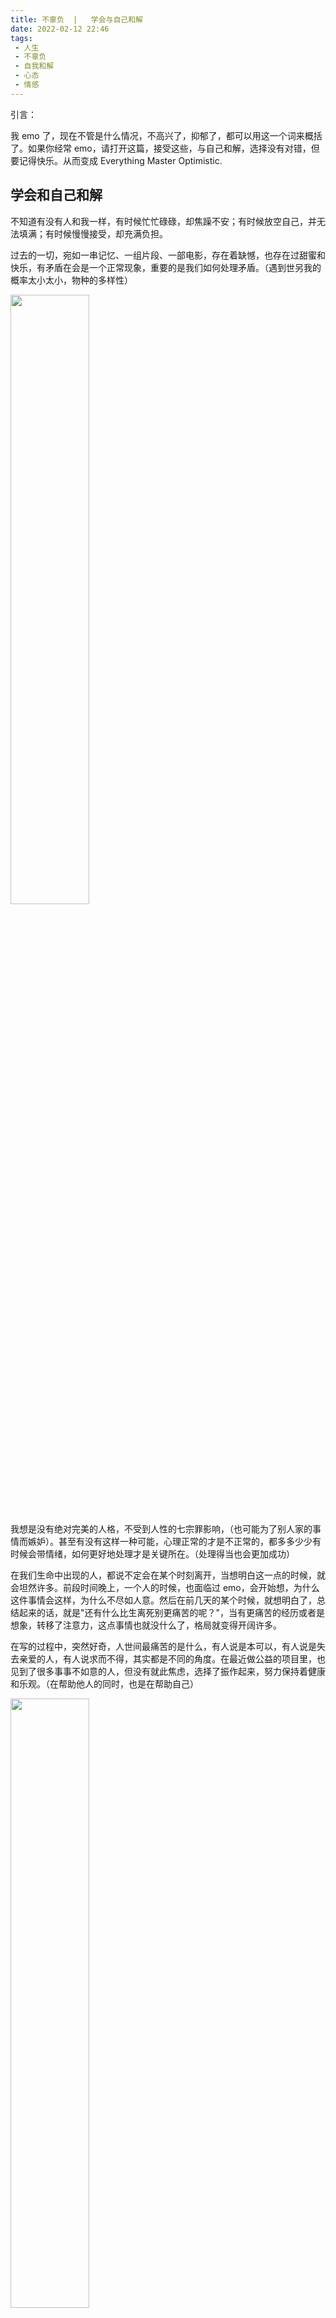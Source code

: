 ```yaml
---
title: 不辜负  |   学会与自己和解
date: 2022-02-12 22:46
tags: 
 - 人生
 - 不辜负
 - 自我和解
 - 心态
 - 情感
---
```


引言：

我 emo 了，现在不管是什么情况，不高兴了，抑郁了，都可以用这一个词来概括了。如果你经常 emo，请打开这篇，接受这些，与自己和解，选择没有对错，但要记得快乐。从而变成 Everything Master Optimistic.

## 学会和自己和解

不知道有没有人和我一样，有时候忙忙碌碌，却焦躁不安；有时候放空自己，并无法填满；有时候慢慢接受，却充满负担。

过去的一切，宛如一串记忆、一组片段、一部电影，存在着缺憾，也存在过甜蜜和快乐，有矛盾在会是一个正常现象，重要的是我们如何处理矛盾。（遇到世另我的概率太小太小，物种的多样性）

<img src="https://dubuqingfeng.oss-cn-hongkong.aliyuncs.com/blog/life/202202-bugufu-xuehuihezijihejie/00.jfif" width="50%">

我想是没有绝对完美的人格，不受到人性的七宗罪影响，（也可能为了别人家的事情而嫉妒）。甚至有没有这样一种可能，心理正常的才是不正常的，都多多少少有时候会带情绪，如何更好地处理才是关键所在。（处理得当也会更加成功）

在我们生命中出现的人，都说不定会在某个时刻离开，当想明白这一点的时候，就会坦然许多。前段时间晚上，一个人的时候，也面临过 emo，会开始想，为什么这件事情会这样，为什么不尽如人意。然后在前几天的某个时候，就想明白了，总结起来的话，就是"还有什么比生离死别更痛苦的呢？"，当有更痛苦的经历或者是想象，转移了注意力，这点事情也就没什么了，格局就变得开阔许多。

在写的过程中，突然好奇，人世间最痛苦的是什么，有人说是本可以，有人说是失去亲爱的人，有人说求而不得，其实都是不同的角度。在最近做公益的项目里，也见到了很多事事不如意的人，但没有就此焦虑，选择了振作起来，努力保持着健康和乐观。（在帮助他人的同时，也是在帮助自己）

<img src="https://dubuqingfeng.oss-cn-hongkong.aliyuncs.com/blog/life/202202-bugufu-xuehuihezijihejie/01.jfif" width="50%">

其实现在觉得人世间最痛苦的是一直自我纠结，跟自己过不去。在自己的伤口上不断撒盐，沉溺其中，人嘛，总是要向前看的，在一辈子的时间里，这受伤的几天或许根本不算什么嘛。（更何况人类的悲欢并不相通）

不知道有没有这样的时候，在某个时刻，特别在意别人的看法，仿佛别人说什么都会影响到内心，影响到情绪。人与人之间有代沟会难过，别人无意间的伤害会抑郁，积极情绪还好，那些消极的东西会影响到情绪，从而影响到你的想法和行为。

<img src="https://dubuqingfeng.oss-cn-hongkong.aliyuncs.com/blog/life/202202-bugufu-xuehuihezijihejie/02.jfif" width="50%">

迷茫、抑郁都是正常的，重要的是我们怎么面对，我想是学会与自我和解，与自己达成信任。

别人的帮助是一部分，自我的调节也是一部分。与自己握手言和，人得自己成全自己，都将会成为理想中的那个人。

在亲密关系这一书中，一开头举了一些孩子的画画作为例子，其实在这个里面我想会感觉孩子对于这个世界的想象力，对万物的一些好奇，可以展现出来一些内心世界，对未来的期盼，而为什么在成长以后很少这样的画了呢，我想是在之后的过程中，经历过痛苦，曾经被绝望困扰过。当有那么一天，对生活中的美好及时的做出反应，从中看到不一样的美，心里充满温柔，也便找回了生活中的热情与活力，描绘心目中的美好。

<img src="https://dubuqingfeng.oss-cn-hongkong.aliyuncs.com/blog/life/202202-bugufu-xuehuihezijihejie/03.jfif" width="50%">

在历史上，经历过更多比情与爱大得多的事情，比如种族歧视，人类流感（比如天花、西班牙大流感之类），战争，饥饿，包括现在，依然有很多没有解决的问题，当然有人会这样讲，根本考虑不到那么多，每天就很焦虑了，所以建议一直 emo 的话，要看相关心理咨询的书籍，（包括非暴力沟通、亲密关系、积极心理学等），要做相关心理的咨询。

所以格局打开，在 emo 的时候，学会接纳自己，与自己和解，不要因为自己的纠结而影响。

<img src="https://dubuqingfeng.oss-cn-hongkong.aliyuncs.com/blog/life/202202-bugufu-xuehuihezijihejie/04.jfif" width="50%">

## 这么近那么远

有个问题，依然不知道答案，仿佛是无解的。那就是真心喜欢过的人，还会不会做朋友？有时候觉得某个人是如此如此的近，可是有时候却觉得会是那么远。

有些问题，或许也不需要答案，保持着各个角度的思考便可。

<img src="https://dubuqingfeng.oss-cn-hongkong.aliyuncs.com/blog/life/202202-bugufu-xuehuihezijihejie/05.jfif" width="50%">

都会有那么一段时光，温柔过的人吧。

最后可能会像我曾经发过的一个朋友圈的感觉那样吧，

原文：

一场演唱会也许只有两三个小时，而为了这短暂的时间，可能是打工了大半年，也许是节省了大半年的生活费，又或许是戒不掉的花呗，其实为了这三个小时，看到自己喜欢的人发光发热的样子，在台上光芒四射的样子，感受着心灵的共鸣，想在忙碌的日子里，逃避着现实，释放着压力，忘却着烦恼，掩盖了忧郁，怀念着青春。然而这三个小时过后，还得回到现实，继续努力，继续革命，继续面对，继续浮躁，继续感受着离愁别绪，然后为了下一个三小时。

咱就是说，不管能不能忘记真心喜欢过的人，但请尽量想着对方的美好的那一刻，应该是想着，如果对方也喜欢过自己，肯定也不希望一直在烦恼、压力、抑郁之间。而如果对方没有这个想法，那留着也没什么用，没必要去继续感受这种人带来的各种情绪。

要相信，喜欢过自己的人，一定会希望自己变得更好，在现实之中，继续努力，然后为了下一个目标。

## 每段路

<img src="https://dubuqingfeng.oss-cn-hongkong.aliyuncs.com/blog/life/202202-bugufu-xuehuihezijihejie/06.jfif" width="50%">


我想在听歌的时候，会有这样的一种现象，在听日推的时候，遇到一首特别心灵有共鸣的歌，然后就想返回去，再听一次，或者是调成单曲循环模式，来更多地感受带来的情绪。甚至于去看一些别人的评论，感受着情绪的波动。


就和之前有次说过的一样，万物皆艺术，每个东西都有背后的故事，或者是情感在里面。

<img src="https://dubuqingfeng.oss-cn-hongkong.aliyuncs.com/blog/life/202202-bugufu-xuehuihezijihejie/07.jfif" width="50%">


每个季节就应该去做对应的事，

春暖花开的时候，就应该三两好友，踏青出游，闲酌花间酒。

缤纷夏天的时候，就应该手捧西瓜，伴着浪花，看夕阳西下。

秋风秋雨的时候，就应该静赏银杏，仰望星星，记录光与影。

寂寥冬日的时候，就应该相伴滑雪，笃信好学，看晓风残月。

愿每段路从此充满快乐。

不知道这个过年大家遇到过哪些开心和难过的事情了，不妨点击下面留言来讲讲。

<img src="https://dubuqingfeng.oss-cn-hongkong.aliyuncs.com/blog/life/202202-bugufu-xuehuihezijihejie/08.jfif" width="50%">
